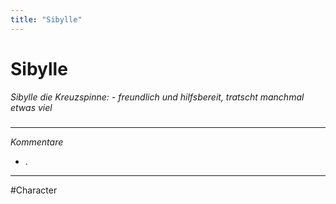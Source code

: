 ```yaml
---
title: "Sibylle"
---
```

# Sibylle
*Sibylle die Kreuzspinne: - freundlich und hilfsbereit, tratscht manchmal etwas viel*

#####
---
*Kommentare*
- .
---
#Character